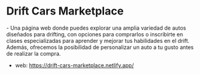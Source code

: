 <h1>Drift Cars Marketplace</h1>
- Una página web donde puedes explorar una amplia variedad de autos diseñados para drifting, con opciones para comprarlos o inscribirte en clases especializadas para aprender y mejorar tus habilidades en el drift. Además, ofrecemos la posibilidad de personalizar un auto a 
  tu gusto antes de realizar la compra.

- web: https://drift-cars-marketplace.netlify.app/
